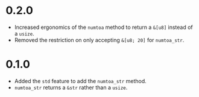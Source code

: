 # 0.2.0

- Increased ergonomics of the `numtoa` method to return a `&[u8]` instead of a `usize`.
- Removed the restriction on only accepting `&[u8; 20]` for `numtoa_str`.

# 0.1.0

- Added the `std` feature to add the `numtoa_str` method.
- `numtoa_str` returns a `&str` rather than a `usize`.
